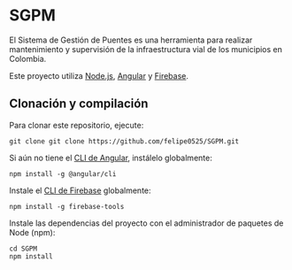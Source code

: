 # SGPM

El Sistema de Gestión de Puentes es una herramienta para realizar mantenimiento y supervisión de la infraestructura vial de los municipios en Colombia.

Este proyecto utiliza [Node.js](https://nodejs.org/en/download), [Angular](https://angular.io/guide/setup-local) y [Firebase](https://firebase.google.com/).

## Clonación y compilación

Para clonar este repositorio, ejecute:
```console
git clone git clone https://github.com/felipe0525/SGPM.git
```

Si aún no tiene el [CLI de Angular](https://github.com/angular/angular-cli), instálelo globalmente:
```console
npm install -g @angular/cli
```

Instale el [CLI de Firebase](https://github.com/firebase/firebase-tools) globalmente:
```console
npm install -g firebase-tools
```

Instale las dependencias del proyecto con el administrador de paquetes de Node (npm):
```console
cd SGPM
npm install
```
